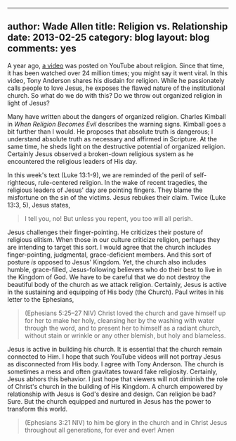  ---
author: Wade Allen
title: Religion vs. Relationship
date: 2013-02-25
category: blog
layout: blog
comments: yes
---

A year ago, [a video](http://www.youtube.com/watch?v=1IAhDGYlpqY) was posted on YouTube about religion. Since that time, it has been watched over 24 million times; you might say it went viral. In this video, Tony Anderson shares his disdain for religion. While he passionately calls people to love Jesus, he exposes the flawed nature of the institutional church. So what do we do with this? Do we throw out organized religion in light of Jesus?

Many have written about the dangers of organized religion. Charles Kimball in *When Religion Becomes Evil* describes the warning signs. Kimball goes a bit further than I would. He proposes that absolute truth is dangerous; I understand absolute truth as necessary and affirmed in Scripture.  At the same time, he sheds light on the destructive potential of organized religion. Certainly Jesus observed a broken-down religious system as he encountered the religious leaders of His day.

In this week's text (Luke 13:1-9), we are reminded of the peril of self-righteous, rule-centered religion. In the wake of recent tragedies, the religious leaders of Jesus' day are pointing fingers. They blame the misfortune on the sin of the victims. Jesus rebukes their claim. Twice (Luke 13:3, 5), Jesus states,

>I tell you, no! But unless you repent, you too will all perish.

Jesus challenges their finger-pointing. He criticizes their posture of religious elitism. When those in our culture criticize religion, perhaps they are intending to target this sort. I would agree that the church includes finger-pointing, judgmental, grace-deficient members. And this sort of posture *is* opposed to Jesus' Kingdom. Yet, the church also includes humble, grace-filled, Jesus-following believers who do their best to live in the Kingdom of God. We have to be careful that we do not destroy the beautiful body of the church as we attack religion. Certainly, Jesus is active in the sustaining and equipping of His body (the Church). Paul writes in his letter to the Ephesians,

>(Ephesians 5:25–27 NIV) Christ loved the church and gave himself up for her to make her holy, cleansing her by the washing with water through the word, and to present her to himself as a radiant church, without stain or wrinkle or any other blemish, but holy and blameless.

Jesus is active in building his church. It is essential that the church remain connected to Him. I hope that such YouTube videos will not portray Jesus as disconnected from His body. I agree with Tony Anderson. The church is sometimes a mess and often gravitates toward fake religiosity. Certainly, Jesus abhors this behavior. I just hope that viewers will not diminish the role of Christ's church in the building of His Kingdom. A church empowered by relationship with Jesus is God's desire and design. Can religion be bad? Sure. But the church equipped and nurtured in Jesus has the power to transform this world.

>(Ephesians 3:21 NIV) to him be glory in the church and in Christ Jesus throughout all generations, for ever and ever! Amen

